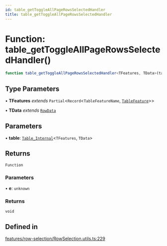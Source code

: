 ```yaml
---
id: table_getToggleAllPageRowsSelectedHandler
title: table_getToggleAllPageRowsSelectedHandler
---
```


# Function: table\_getToggleAllPageRowsSelectedHandler()

```ts
function table_getToggleAllPageRowsSelectedHandler<TFeatures, TData>(table): (e) => void
```

## Type Parameters

• **TFeatures** *extends* `Partial`\<`Record`\<`TableFeatureName`, [`TableFeature`](../interfaces/tablefeature.md)\>\>

• **TData** *extends* [`RowData`](../type-aliases/rowdata.md)

## Parameters

• **table**: [`Table_Internal`](../type-aliases/table_internal.md)\<`TFeatures`, `TData`\>

## Returns

`Function`

### Parameters

• **e**: `unknown`

### Returns

`void`

## Defined in

[features/row-selection/RowSelection.utils.ts:229](https://github.com/TanStack/table/blob/main/packages/table-core/src/features/row-selection/RowSelection.utils.ts#L229)
